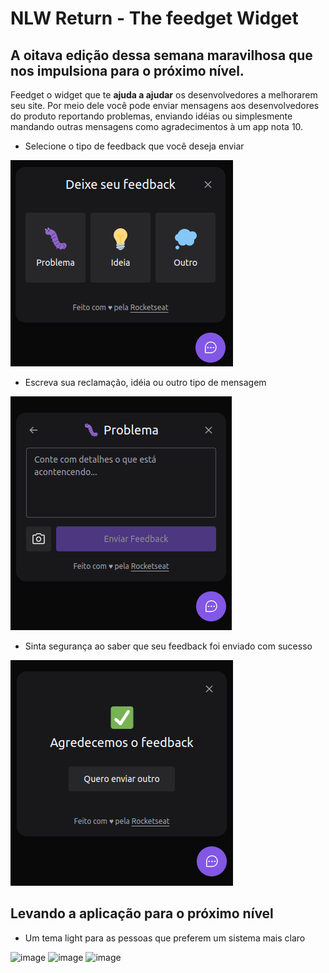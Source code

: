 # NLW Return - The feedget Widget

## A oitava edição dessa semana maravilhosa que nos impulsiona para o próximo nível.

Feedget o widget que te **ajuda a ajudar** os desenvolvedores a melhorarem seu site. 
Por meio dele você pode enviar mensagens aos desenvolvedores do produto reportando problemas, enviando idéias ou simplesmente mandando outras mensagens como agradecimentos à um app nota 10.

- Selecione o tipo de feedback que você deseja enviar

![image](https://github.com/LucasSousa09/nlw-return/blob/main/nlw-return-images/1-feedbacktypes-dark.png)

- Escreva sua reclamação, idéia ou outro tipo de mensagem

![image](https://github.com/LucasSousa09/nlw-return/blob/main/nlw-return-images/3-feedbackcontent-dark.png)

- Sinta segurança ao saber que seu feedback foi enviado com sucesso

![image](https://github.com/LucasSousa09/nlw-return/blob/main/nlw-return-images/5-feedbacksuccess-dark.png)

## Levando a aplicação para o próximo nível

- Um tema light para as pessoas que preferem um sistema mais claro

![image](https://github.com/LucasSousa09/nlw-return/blob/main/nlw-return-images/1-feedbacktypes-light.png) ![image](https://github.com/LucasSousa09/nlw-return/blob/main/nlw-return-images/3-feedbackcontent-light.png) ![image](https://github.com/LucasSousa09/nlw-return/blob/main/nlw-return-images/5-feedbacksuccess-light.png)
